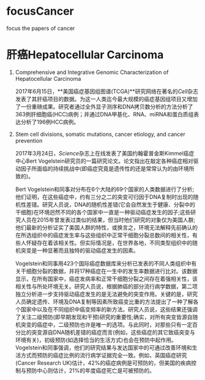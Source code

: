 # focusCancer
focus the papers of cancer

# 肝癌Hepatocellular Carcinoma
1. Comprehensive and Integrative Genomic Characterization of Hepatocellular Carcinoma

    2017年6月15日，**美国癌症基因组图谱(TCGA)**研究网络在著名的*Cell*杂志发表了其肝癌项目的数据。为这一人类迄今最大规模的癌症基因组项目又增加了一份重磅成果。研究者通过全外显子测序和DNA拷贝数分析的方法分析了363例肝细胞癌(HCC)病例；并通过DNA甲基化、RNA、miRNA和蛋白质组表达分析了196例HCC病例。

2. Stem cell divisions, somatic mutations, cancer etiology, and cancer prevention

    2017年3月24日，*Science*杂志上在线发表了美国约翰霍普金斯Kimmel癌症中心Bert Vogelstein研究员的一篇研究论文。论文指出在敲定各种癌症相对驱动因子所面临的持续挑战中(即癌症究竟是遗传性的还是常常认为的由环境所致的)。

    Bert Vogelstein和同事对分布在6个大陆的69个国家的人类数据进行了分析;他们证明，在这些癌症中，约有三分之二的突变可归因于DNA复制时出现的随机性差错。研究人员说，DNA的随机性差错(它会自然发生于健康、分裂中的干细胞)在环境迥然不同的各个国家中一直是一种驱动癌症发生的因子;这些研究人员在2015年曾发表过类似的结果，但当时他们研究的对象仅为美国人群;他们最新的分析证实了美国人群的特性，或换言之，环境无法解释先前确认的在所选组织中的癌症发生率与这些组织中正常干细胞分裂总数间的相关性，有些人怀疑存在着该相关性。但实际情况是，在世界各地，不同类型组织中的随机突变是一种显著而且独特的驱动癌症发生的因素。

    Vogelstein和同事用423个国际癌症数据库来分析已发表的不同人类组织中有关干细胞分裂的数据，并将17种癌症在一生中的发生率数据进行比对。该数据显示，在所有国家中，癌症发病率和正常干细胞分裂之间存在着强相关性，该相关性与所处环境无关。研究人员说，根据肺癌的部分流行病学数据，第二项独立分析进一步支持驱动癌症发生的是无法避免的突变作用。关键的是，研究人员确定遗传、环境及DNA复制等因素所致癌变比重的方法提出了一种了解各个国家中以及在不同组织中癌变频率的新方法。研究人员说，这些结果还强调了关注二级预防(即早期发现和干预)研究的重要性;确实，对所有突变皆源自随机突变的癌症中，二级预防也许是唯一的选项。与此同时，对那些只有一定百分比的突变源自DNA随机差错的癌症而言(例如，这些癌症的其它致癌突变与环境有关)，初级预防(如选择恰当的生活方式)也会在预防中起作用。Vogelstein和同事强调，他们的研究结果与发达国家中的可通过改善环境和生活方式而预防的癌症比例的流行病学证据完全一致。例如，英国癌症研究(Cancer Research UK)估计，42%的癌症病例是可预防的，但美国的疾病控制与预防中心则估计，21%的年度癌症死亡是可被预防的。

